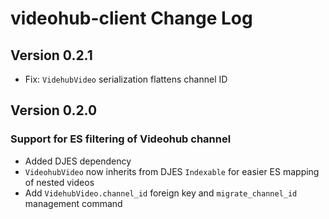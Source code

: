 # videohub-client Change Log

## Version 0.2.1

- Fix: `VidehubVideo` serialization flattens channel ID

## Version 0.2.0

### Support for ES filtering of Videohub channel

- Added DJES dependency
- `VideohubVideo` now inherits from DJES `Indexable` for easier ES mapping of nested videos
- Add `VidehubVideo.channel_id` foreign key and `migrate_channel_id` management command

